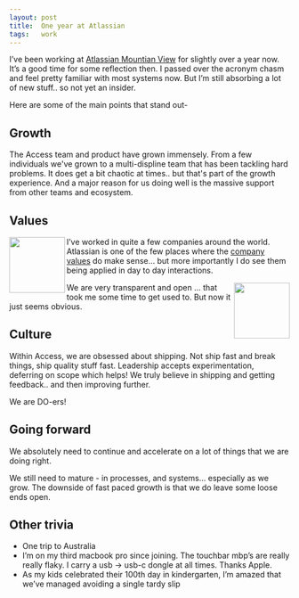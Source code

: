 ```yaml
---
layout: post
title:  One year at Atlassian
tags:   work
---
```


I’ve been working at [Atlassian Mountian View](https://www.atlassian.com/company/careers/mountain-view) for slightly over a year now. It’s a good time for some reflection then. I passed over the acronym chasm and feel pretty familiar with most systems now. But I’m still absorbing a lot of new stuff.. so not yet an insider.

Here are some of the main points that stand out-

## Growth

The Access team and product have grown immensely. From a few individuals we've grown to a multi-displine team that has been tackling hard problems.  It does get a bit chaotic at times.. but that's part of the growth experience. And a major reason for us doing well is the massive support from other teams and ecosystem.

## Values

<img align="left"  src="https://wac-cdn.atlassian.com/dam/jcr:4732c935-f760-4d3b-b005-6d605f38011f/OCNB.svg?cdnVersion=kx" height="100" width="100"/>

I’ve worked in quite a few companies around the world. Atlassian is one of the few places where the [company values](https://www.atlassian.com/company/values) do make sense… but more importantly I do see them being applied in day to day interactions.

<img align="right" src="https://wac-cdn.atlassian.com/dam/jcr:2e66e1e7-1a47-4dfa-a1bb-f32e57a6df1e/PAAT.svg?cdnVersion=kx" height="100" width="100" />

We are very transparent and open … that took me some time to get used to. But now it just seems obvious.

## Culture

Within Access, we are obsessed about shipping. Not ship fast and break things, ship quality stuff fast. Leadership accepts experimentation, deferring on scope which helps! We truly believe in shipping and getting feedback.. and then improving further.

We are DO-ers!

## Going forward

We absolutely need to continue and accelerate on a lot of things that we are doing right.

We still need to mature - in processes, and systems... especially as we grow. The downside of fast paced growth is that we do leave some loose ends open. 

## Other trivia

* One trip to Australia  
* I’m on my third macbook pro since joining. The touchbar mbp’s are really really flaky. I carry a usb → usb-c dongle at all times. Thanks Apple.
* As my kids celebrated their 100th day in kindergarten, I’m amazed that we’ve managed avoiding a single tardy slip

